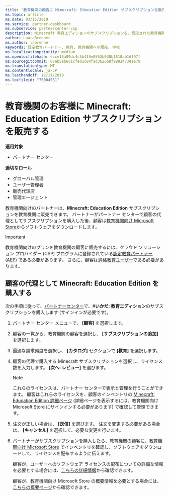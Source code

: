 ```yaml
---
title: '教育機関の顧客に Minecraft: Education Edition サブスクリプションを販売する'
ms.topic: article
ms.date: 03/15/2019
ms.service: partner-dashboard
ms.subservice: partnercenter-csp
description: Minecraft 教育エディションのサブスクリプションを、認定された教育機関のお客様に販売し、Microsoft 教育機関からダウンロードすることができます。
author: LauraBrenner
ms.author: labrenne
keywords: 認定教育パートナー, 教育, 教育機関への販売, 学校
ms.localizationpriority: medium
ms.openlocfilehash: ecce16a09dc4c5b415e0553b038b1810ab16197f
ms.sourcegitcommit: 07eb5eb6c1cfed1c84fad3626b8f989247341e70
ms.translationtype: MT
ms.contentlocale: ja-JP
ms.lasthandoff: 12/11/2019
ms.locfileid: "75004551"
---
```

# <a name="sell-minecraft-education-edition-subscriptions-to-education-customers"></a>教育機関のお客様に Minecraft: Education Edition サブスクリプションを販売する

**適用対象**

-  パートナー センター

**適切なロール**
-   グローバル管理
-   ユーザー管理者
-   販売代理店
-   管理エージェント

教育機関向けのパートナーは、**Minecraft: Education Edition** サブスクリプションを教育機関に販売できます。 パートナーがパートナー センターで顧客の代理としてサブスクリプションを購入した後、顧客は[教育機関向け Microsoft Store](https://educationstore.microsoft.com)からソフトウェアをダウンロードします。 

>[!IMPORTANT]
>教育機関向けのプランを教育機関の顧客に販売するには、クラウド ソリューション プロバイダー (CSP) プログラムに登録されている[認定教育パートナー (AEP)](https://www.mepn.com) である必要があります。 さらに、顧客は[適格教育ユーザー](https://www.microsoftvolumelicensing.com/DocumentSearch.aspx?Mode=3&DocumentTypeId=7)である必要があります。  

 
## <a name="buy-minecraft-education-edition-on-behalf-of-your-customer"></a>顧客の代理として **Minecraft: Education Edition** を購入する

次の手順に従って、[パートナーセンター](https://partnercenter.microsoft.com/pcv/dashboard/overview
)で、#**いかだ: 教育エディション**のサブスクリプションを購入します (サインインが必要です)。

  1.  パートナー センター メニューで、 **[顧客]** を選択します。
  
  2.  顧客の一覧から、教育機関の顧客を選択し、 **[サブスクリプションの追加]** を選択します。
  
  3.  最適な請求頻度を選択し、 **[カタログ]** セクションで **[教育]** を選択します。

  4.  顧客の代理で購入する Minecraft サブスクリプションを選択し、ライセンス数を入力します。 **[次へ: レビュー]** を選びます。

      >[!NOTE]
      >これらのライセンスは、パートナー センターで表示と管理を行うことができます。 顧客はこれらのライセンスを、顧客のインベントリの [Minecraft: Education Edition 詳細ページ](https://educationstore.microsoft.com/store/details/minecraft-education-edition/9nblggh4r2r6) (詳細ページを表示するには、教育機関向け Microsoft Store にサインインする必要があります) で確認して管理できます。 

  5.  注文が正しい場合は、 **[送信]** を選びます。 注文を変更する必要がある場合は、 **[キャンセル]** を選択して、必要な変更を行います。   

  6.  パートナーがサブスクリプションを購入したら、教育機関の顧客に、[教育機関向け Microsoft Store](https://educationstore.microsoft.com) でインベントリを確認し、ソフトウェアをダウンロードして、ライセンスを配布するように伝えます。

      顧客が、ユーザーへのソフトウェア ライセンスの配布についての詳細な情報を必要とする場合には、[こちらの詳細情報](https://docs.microsoft.com/education/windows/school-get-minecraft#distribute-minecraft)から確認できます。  
  
      顧客が、教育機関向け Microsoft Store の概要情報を必要とする場合には、[こちらの概要ページ](https://docs.microsoft.com/microsoft-store/windows-store-for-business-overview)から確認できます。  

      

